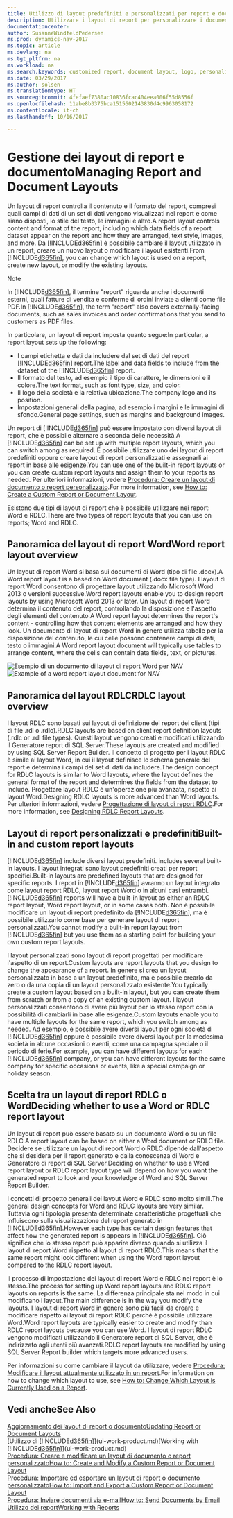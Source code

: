 ```yaml
---
title: Utilizzo di layout predefiniti e personalizzati per report e documenti
description: Utilizzare i layout di report per personalizzare i documenti, ad esempio, per personalizzare il carattere, il logo o le impostazioni della pagina di file PDF da inviare ai clienti.
documentationcenter: 
author: SusanneWindfeldPedersen
ms.prod: dynamics-nav-2017
ms.topic: article
ms.devlang: na
ms.tgt_pltfrm: na
ms.workload: na
ms.search.keywords: customized report, document layout, logo, personalize
ms.date: 03/29/2017
ms.author: solsen
ms.translationtype: HT
ms.sourcegitcommit: 4fefaef7380ac10836fcac404eea006f55d8556f
ms.openlocfilehash: 11abe8b3375bca1515602143830d4c9963058172
ms.contentlocale: it-ch
ms.lasthandoff: 10/16/2017

---
```

# <a name="managing-report-and-document-layouts"></a><span data-ttu-id="6fd83-103">Gestione dei layout di report e documento</span><span class="sxs-lookup"><span data-stu-id="6fd83-103">Managing Report and Document Layouts</span></span>
<span data-ttu-id="6fd83-104">Un layout di report controlla il contenuto e il formato del report, compresi quali campi di dati di un set di dati vengono visualizzati nel report e come siano disposti, lo stile del testo, le immagini e altro.</span><span class="sxs-lookup"><span data-stu-id="6fd83-104">A report layout controls content and format of the report, including which data fields of a report dataset appear on the report and how they are arranged, text style, images, and more.</span></span> <span data-ttu-id="6fd83-105">Da [!INCLUDE[d365fin](includes/d365fin_md.md)] è possibile cambiare il layout utilizzato in un report, creare un nuovo layout o modificare i layout esistenti.</span><span class="sxs-lookup"><span data-stu-id="6fd83-105">From [!INCLUDE[d365fin](includes/d365fin_md.md)], you can change which layout is used on a report, create new layout, or modify the existing layouts.</span></span>

> [!NOTE]  
>   <span data-ttu-id="6fd83-106">In [!INCLUDE[d365fin](includes/d365fin_md.md)], il termine "report" riguarda anche i documenti esterni, quali fatture di vendita e conferme di ordini inviate a clienti come file PDF.</span><span class="sxs-lookup"><span data-stu-id="6fd83-106">In [!INCLUDE[d365fin](includes/d365fin_md.md)], the term "report" also covers externally-facing documents, such as sales invoices and order confirmations that you send to customers as PDF files.</span></span>

<span data-ttu-id="6fd83-107">In particolare, un layout di report imposta quanto segue:</span><span class="sxs-lookup"><span data-stu-id="6fd83-107">In particular, a report layout sets up the following:</span></span>

* <span data-ttu-id="6fd83-108">I campi etichetta e dati da includere dal set di dati del report [!INCLUDE[d365fin](includes/d365fin_md.md)] report.</span><span class="sxs-lookup"><span data-stu-id="6fd83-108">The label and data fields to include from the dataset of the [!INCLUDE[d365fin](includes/d365fin_md.md)] report.</span></span>
* <span data-ttu-id="6fd83-109">Il formato del testo, ad esempio il tipo di carattere, le dimensioni e il colore.</span><span class="sxs-lookup"><span data-stu-id="6fd83-109">The text format, such as font type, size, and color.</span></span>
* <span data-ttu-id="6fd83-110">Il logo della società e la relativa ubicazione.</span><span class="sxs-lookup"><span data-stu-id="6fd83-110">The company logo and its position.</span></span>
* <span data-ttu-id="6fd83-111">Impostazioni generali della pagina, ad esempio i margini e le immagini di sfondo.</span><span class="sxs-lookup"><span data-stu-id="6fd83-111">General page settings, such as margins and background images.</span></span>

<span data-ttu-id="6fd83-112">Un report di [!INCLUDE[d365fin](includes/d365fin_md.md)] può essere impostato con diversi layout di report, che è possibile alternare a seconda delle necessità.</span><span class="sxs-lookup"><span data-stu-id="6fd83-112">A [!INCLUDE[d365fin](includes/d365fin_md.md)] can be set up with multiple report layouts, which you can switch among as required.</span></span> <span data-ttu-id="6fd83-113">È possibile utilizzare uno dei layout di report predefiniti oppure creare layout di report personalizzati e assegnarli ai report in base alle esigenze.</span><span class="sxs-lookup"><span data-stu-id="6fd83-113">You can use one of the built-in report layouts or you can create custom report layouts and assign them to your reports as needed.</span></span> <span data-ttu-id="6fd83-114">Per ulteriori informazioni, vedere [Procedura: Creare un layout di documento o report personalizzato](ui-how-create-custom-report-layout.md).</span><span class="sxs-lookup"><span data-stu-id="6fd83-114">For more information, see [How to: Create a Custom Report or Document Layout](ui-how-create-custom-report-layout.md).</span></span>

<span data-ttu-id="6fd83-115">Esistono due tipi di layout di report che è possibile utilizzare nei report: Word e RDLC.</span><span class="sxs-lookup"><span data-stu-id="6fd83-115">There are two types of report layouts that you can use on reports; Word and RDLC.</span></span>

## <a name="word-report-layout-overview"></a><span data-ttu-id="6fd83-116">Panoramica del layout di report Word</span><span class="sxs-lookup"><span data-stu-id="6fd83-116">Word report layout overview</span></span>
<span data-ttu-id="6fd83-117">Un layout di report Word si basa sui documenti di Word (tipo di file .docx).</span><span class="sxs-lookup"><span data-stu-id="6fd83-117">A Word report layout is a based on Word document (.docx file type).</span></span> <span data-ttu-id="6fd83-118">I layout di report Word consentono di progettare layout utilizzando Microsoft Word 2013 o versioni successive.</span><span class="sxs-lookup"><span data-stu-id="6fd83-118">Word report layouts enable you to design report layouts by using Microsoft Word 2013 or later.</span></span> <span data-ttu-id="6fd83-119">Un layout di report Word determina il contenuto del report, controllando la disposizione e l'aspetto degli elementi del contenuto.</span><span class="sxs-lookup"><span data-stu-id="6fd83-119">A Word report layout determines the report's content - controlling how that content elements are arranged and how they look.</span></span> <span data-ttu-id="6fd83-120">Un documento di layout di report Word in genere utilizza tabelle per la disposizione del contenuto, le cui celle possono contenere campi di dati, testo o immagini.</span><span class="sxs-lookup"><span data-stu-id="6fd83-120">A Word report layout document will typically use tables to arrange content, where the cells can contain data fields, text, or pictures.</span></span>

 <span data-ttu-id="6fd83-121">![Esempio di un documento di layout di report Word per NAV](media/nav_wordreportlayout_edit_in_word_example.png "NAV_WordReportLayout_Edit_In_Word_Example")</span><span class="sxs-lookup"><span data-stu-id="6fd83-121">![Example of a word report layout document for NAV](media/nav_wordreportlayout_edit_in_word_example.png "NAV_WordReportLayout_Edit_In_Word_Example")</span></span>  

## <a name="rdlc-layout-overview"></a><span data-ttu-id="6fd83-122">Panoramica del layout RDLC</span><span class="sxs-lookup"><span data-stu-id="6fd83-122">RDLC layout overview</span></span>
<span data-ttu-id="6fd83-123">I layout RDLC sono basati sui layout di definizione dei report dei client (tipi di file .rdl o .rdlc).</span><span class="sxs-lookup"><span data-stu-id="6fd83-123">RDLC layouts are based on client report definition layouts (.rdlc or .rdl file types).</span></span> <span data-ttu-id="6fd83-124">Questi layout vengono creati e modificati utilizzando il Generatore report di SQL Server.</span><span class="sxs-lookup"><span data-stu-id="6fd83-124">These layouts are created and modified by using SQL Server Report Builder.</span></span> <span data-ttu-id="6fd83-125">Il concetto di progetto per i layout RDLC è simile ai layout Word, in cui il layout definisce lo schema generale del report e determina i campi del set di dati da includere.</span><span class="sxs-lookup"><span data-stu-id="6fd83-125">The design concept for RDLC layouts is similar to Word layouts, where the layout defines the general format of the report and determines the fields from the dataset to include.</span></span> <span data-ttu-id="6fd83-126">Progettare layout RDLC è un'operazione più avanzata, rispetto ai layout Word.</span><span class="sxs-lookup"><span data-stu-id="6fd83-126">Designing RDLC layouts is more advanced than Word layouts.</span></span> <span data-ttu-id="6fd83-127">Per ulteriori informazioni, vedere [Progettazione di layout di report RDLC](https://msdn.microsoft.com/en-us/dynamics-nav/designing-rdlc-report-layouts).</span><span class="sxs-lookup"><span data-stu-id="6fd83-127">For more information, see [Designing RDLC Report Layouts](https://msdn.microsoft.com/en-us/dynamics-nav/designing-rdlc-report-layouts).</span></span>

## <a name="built-in-and-custom-report-layouts"></a><span data-ttu-id="6fd83-128">Layout di report personalizzati e predefiniti</span><span class="sxs-lookup"><span data-stu-id="6fd83-128">Built-in and custom report layouts</span></span>
[!INCLUDE[d365fin](includes/d365fin_md.md)]<span data-ttu-id="6fd83-129"> include diversi layout predefiniti.</span><span class="sxs-lookup"><span data-stu-id="6fd83-129"> includes several built-in layouts.</span></span> <span data-ttu-id="6fd83-130">I layout integrati sono layout predefiniti creati per report specifici.</span><span class="sxs-lookup"><span data-stu-id="6fd83-130">Built-in layouts are predefined layouts that are designed for specific reports.</span></span> <span data-ttu-id="6fd83-131">I report in [!INCLUDE[d365fin](includes/d365fin_md.md)] avranno un layout integrato come layout report RDLC, layout report Word o in alcuni casi entrambi.</span><span class="sxs-lookup"><span data-stu-id="6fd83-131">[!INCLUDE[d365fin](includes/d365fin_md.md)] reports will have a built-in layout as either an RDLC report layout, Word report layout, or in some cases both.</span></span> <span data-ttu-id="6fd83-132">Non è possibile modificare un layout di report predefinito da [!INCLUDE[d365fin](includes/d365fin_md.md)], ma è possibile utilizzarlo come base per generare layout di report personalizzati.</span><span class="sxs-lookup"><span data-stu-id="6fd83-132">You cannot modify a built-in report layout from [!INCLUDE[d365fin](includes/d365fin_md.md)] but you use them as a starting point for building your own custom report layouts.</span></span>

<span data-ttu-id="6fd83-133">I layout personalizzati sono layout di report progettati per modificare l'aspetto di un report.</span><span class="sxs-lookup"><span data-stu-id="6fd83-133">Custom layouts are report layouts that you design to change the appearance of a report.</span></span> <span data-ttu-id="6fd83-134">In genere si crea un layout personalizzato in base a un layout predefinito, ma è possibile crearlo da zero o da una copia di un layout personalizzato esistente.</span><span class="sxs-lookup"><span data-stu-id="6fd83-134">You typically create a custom layout based on a built-in layout, but you can create them from scratch or from a copy of an existing custom layout.</span></span> <span data-ttu-id="6fd83-135">I layout personalizzati consentono di avere più layout per lo stesso report con la possibilità di cambiarli in base alle esigenze.</span><span class="sxs-lookup"><span data-stu-id="6fd83-135">Custom layouts enable you to have multiple layouts for the same report, which you switch among as needed.</span></span> <span data-ttu-id="6fd83-136">Ad esempio, è possibile avere diversi layout per ogni società di [!INCLUDE[d365fin](includes/d365fin_md.md)] oppure è possibile avere diversi layout per la medesima società in alcune occasioni o eventi, come una campagna speciale o il periodo di ferie.</span><span class="sxs-lookup"><span data-stu-id="6fd83-136">For example, you can have different layouts for each [!INCLUDE[d365fin](includes/d365fin_md.md)] company, or you can have different layouts for the same company for specific occasions or events, like a special campaign or holiday season.</span></span>

## <a name="deciding-whether-to-use-a-word-or-rdlc-report-layout"></a><span data-ttu-id="6fd83-137">Scelta tra un layout di report RDLC o Word</span><span class="sxs-lookup"><span data-stu-id="6fd83-137">Deciding whether to use a Word or RDLC report layout</span></span>
<span data-ttu-id="6fd83-138">Un layout di report può essere basato su un documento Word o su un file RDLC.</span><span class="sxs-lookup"><span data-stu-id="6fd83-138">A report layout can be based on either a Word document or RDLC file.</span></span> <span data-ttu-id="6fd83-139">Decidere se utilizzare un layout di report Word o RDLC dipende dall'aspetto che si desidera per il report generato e dalla conoscenza di Word e Generatore di report di SQL Server.</span><span class="sxs-lookup"><span data-stu-id="6fd83-139">Deciding on whether to use a Word report layout or RDLC report layout type will depend on how you want the generated report to look and your knowledge of Word and SQL Server Report Builder.</span></span>

<span data-ttu-id="6fd83-140">I concetti di progetto generali dei layout Word e RDLC sono molto simili.</span><span class="sxs-lookup"><span data-stu-id="6fd83-140">The general design concepts for Word and RDLC layouts are very similar.</span></span> <span data-ttu-id="6fd83-141">Tuttavia ogni tipologia presenta determinate caratteristiche progettuali che influiscono sulla visualizzazione del report generato in [!INCLUDE[d365fin](includes/d365fin_md.md)].</span><span class="sxs-lookup"><span data-stu-id="6fd83-141">However each type has certain design features that affect how the generated report is appears in [!INCLUDE[d365fin](includes/d365fin_md.md)].</span></span> <span data-ttu-id="6fd83-142">Ciò significa che lo stesso report può apparire diverso quando si utilizza il layout di report Word rispetto al layout di report RDLC.</span><span class="sxs-lookup"><span data-stu-id="6fd83-142">This means that the same report might look different when using the Word report layout compared to the RDLC report layout.</span></span>

<span data-ttu-id="6fd83-143">Il processo di impostazione dei layout di report Word e RDLC nei report è lo stesso.</span><span class="sxs-lookup"><span data-stu-id="6fd83-143">The process for setting up Word report layouts and RDLC report layouts on reports is the same.</span></span> <span data-ttu-id="6fd83-144">La differenza principale sta nel modo in cui modificano i layout.</span><span class="sxs-lookup"><span data-stu-id="6fd83-144">The main difference is in the way you modify the layouts.</span></span> <span data-ttu-id="6fd83-145">I layout di report Word in genere sono più facili da creare e modificare rispetto ai layout di report RDLC perché è possibile utilizzare Word.</span><span class="sxs-lookup"><span data-stu-id="6fd83-145">Word report layouts are typically easier to create and modify than RDLC report layouts because you can use Word.</span></span> <span data-ttu-id="6fd83-146">I layout di report RDLC vengono modificati utilizzando il Generatore report di SQL Server, che è indirizzato agli utenti più avanzati.</span><span class="sxs-lookup"><span data-stu-id="6fd83-146">RDLC report layouts are modified by using SQL Server Report builder which targets more advanced users.</span></span>

<span data-ttu-id="6fd83-147">Per informazioni su come cambiare il layout da utilizzare, vedere [Procedura: Modificare il layout attualmente utilizzato in un report](ui-how-change-layout-currently-used-report.md).</span><span class="sxs-lookup"><span data-stu-id="6fd83-147">For information on how to change which layout to use, see [How to: Change Which Layout is Currently Used on a Report](ui-how-change-layout-currently-used-report.md).</span></span>

## <a name="see-also"></a><span data-ttu-id="6fd83-148">Vedi anche</span><span class="sxs-lookup"><span data-stu-id="6fd83-148">See Also</span></span>
[<span data-ttu-id="6fd83-149">Aggiornamento dei layout di report o documento</span><span class="sxs-lookup"><span data-stu-id="6fd83-149">Updating Report or Document Layouts</span></span>](ui-update-report-layouts.md)  
<span data-ttu-id="6fd83-150">[Utilizzo di [!INCLUDE[d365fin](includes/d365fin_md.md)]](ui-work-product.md)</span><span class="sxs-lookup"><span data-stu-id="6fd83-150">[Working with [!INCLUDE[d365fin](includes/d365fin_md.md)]](ui-work-product.md)</span></span>  
[<span data-ttu-id="6fd83-151">Procedura: Creare e modificare un layout di documento o report personalizzato</span><span class="sxs-lookup"><span data-stu-id="6fd83-151">How to: Create and Modify a Custom Report or Document Layout</span></span>](ui-how-create-custom-report-layout.md)  
[<span data-ttu-id="6fd83-152">Procedura: Importare ed esportare un layout di report o documento personalizzato</span><span class="sxs-lookup"><span data-stu-id="6fd83-152">How to: Import and Export a Custom Report or Document Layout</span></span>](ui-how-import-and-export-report-layout.md)  
[<span data-ttu-id="6fd83-153">Procedura: Inviare documenti via e-mail</span><span class="sxs-lookup"><span data-stu-id="6fd83-153">How to: Send Documents by Email</span></span>](ui-how-send-documents-email.md)  
[<span data-ttu-id="6fd83-154">Utilizzo dei report</span><span class="sxs-lookup"><span data-stu-id="6fd83-154">Working with Reports</span></span>](ui-work-report.md)  

